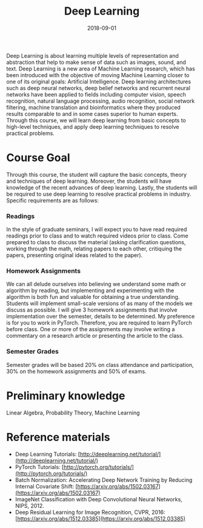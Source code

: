 ﻿---
title: "Deep Learning"
collection: teaching
type: "Master's degree/ Doctor's degree course"
permalink: /teaching/2018-fall-DeepLearning
venue: "South China University of Technology, Software College"
date: 2018-09-01
location: "Guangzhou, China"
---

Deep Learning is about learning multiple levels of representation and abstraction that help to make sense of data such as images, sound, and text. Deep Learning is a new area of Machine Learning research, which has been introduced with the objective of moving Machine Learning closer to one of its original goals: Artificial Intelligence. Deep learning architectures such as deep neural networks, deep belief networks and recurrent neural networks have been applied to fields including computer vision, speech recognition, natural language processing, audio recognition, social network filtering, machine translation and bioinformatics where they produced results comparable to and in some cases superior to human experts. Through this course, we will learn deep learning from basic concepts to high-level techniques, and apply deep learning techniques to resolve practical problems. 

Course Goal
======
Through this course, the student will capture the basic concepts, theory and techniques of deep learning. Moreover, the students will have knowledge of the recent advances of deep learning. Lastly, the students will be required to use deep learning to resolve practical problems in industry. 
Specific requirements are as follows:
### Readings
In the style of graduate seminars, I will expect you to have read required readings prior to class and to watch required videos prior to class. Come prepared to class to discuss the material (asking clarification questions, working through the math, relating papers to each other, critiquing the papers, presenting original ideas related to the paper).
### Homework Assignments
We can all delude ourselves into believing we understand some math or algorithm by reading, but implementing and experimenting with the algorithm is both fun and valuable for obtaining a true understanding.  Students will implement small-scale versions of as many of the models we discuss as possible.  I will give 3 homework assignments that involve implementation over the semester, details to be determined. My preference is for you to work in PyTorch. Therefore, you are required to learn PyTorch before class. One or more of the assignments may involve writing a commentary on a research article or presenting the article to the class.
### Semester Grades
Semester grades will be based 20% on class attendance and participation, 30% on the homework assignments and 50% of exams.  


Preliminary knowledge
======
Linear Algebra, Probability Theory, Machine Learning

Reference materials
======
* Deep Learning Tutorials: [http://deeplearning.net/tutorial/](http://deeplearning.net/tutorial/)
* PyTorch Tutorials: [http://pytorch.org/tutorials/](http://pytorch.org/tutorials/)
* Batch Normalization: Accelerating Deep Network Training by Reducing Internal Covariate Shift: [https://arxiv.org/abs/1502.03167](https://arxiv.org/abs/1502.03167)
* ImageNet Classification with Deep Convolutional Neural Networks, NIPS, 2012. 
* Deep Residual Learning for Image Recognition, CVPR, 2016: [https://arxiv.org/abs/1512.03385](https://arxiv.org/abs/1512.03385)
